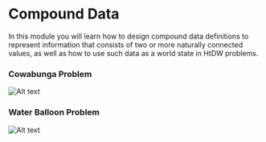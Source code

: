 # Compound Data
In this module you will learn how to design compound data definitions to represent information that consists of two or more naturally connected values, as well as how to use such data as a world state in HtDW problems.


### Cowabunga Problem
![Alt text](https://github.com/doct0rX/SoftwareDevelopment/blob/master/HowToCode_SimpleData/week3/3b:CompoundData/lecture/screens/Screen%20Shot%202018-02-27%20at%2012.34.05%20PM.png)

### Water Balloon Problem
![Alt text](https://github.com/doct0rX/SoftwareDevelopment/blob/master/HowToCode_SimpleData/week3/3b:CompoundData/lecture/screens/Screen%20Shot%202018-02-27%20at%202.50.14%20PM.png)